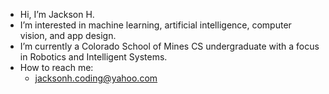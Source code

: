 - Hi, I’m Jackson H.
- I’m interested in machine learning, artificial intelligence, computer vision, and app design.
- I’m currently a Colorado School of Mines CS undergraduate with a focus in Robotics and Intelligent Systems.
- How to reach me:
    - jacksonh.coding@yahoo.com
<!---
Jackson-H-Code/Jackson-H-Code is a ✨ special ✨ repository because its `README.md` (this file) appears on your GitHub profile.
You can click the Preview link to take a look at your changes.
--->
